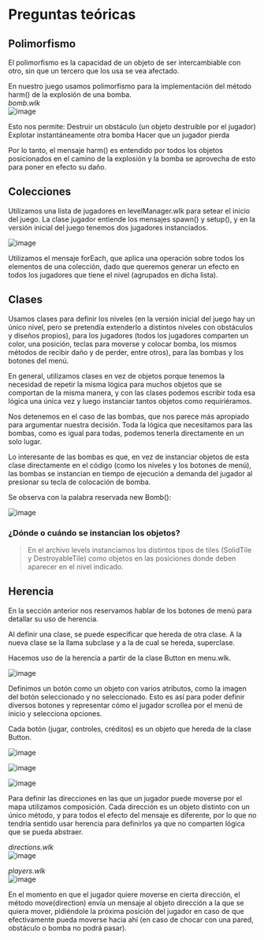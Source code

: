 # Preguntas teóricas

[//]: # ( ----- Polimorfismo -----)

## Polimorfismo
El polimorfismo es la capacidad de un objeto de ser intercambiable con otro, sin que un tercero que los usa se vea afectado.

En nuestro juego usamos polimorfismo para la implementación del método harm() de la explosión de una bomba.<br>
*bomb.wlk*<br>
![image](https://user-images.githubusercontent.com/72177829/139640504-4134d5c6-f20d-4413-b093-577539f45b28.png)

Esto nos permite:
Destruir un obstáculo (un objeto destruible por el jugador)
Explotar instantáneamente otra bomba
Hacer que un jugador pierda

Por lo tanto, el mensaje harm() es entendido por todos los objetos posicionados en el camino de la explosión y la bomba se aprovecha de esto para poner en efecto su daño.

[//]: # ( ----- Colecciones ----- )

## Colecciones
Utilizamos una lista de jugadores en levelManager.wlk para setear el inicio del juego. La clase jugador entiende los mensajes spawn() y setup(), y en la versión inicial del juego tenemos dos jugadores instanciados.

![image](https://user-images.githubusercontent.com/72177829/139640588-3cff6626-9aaa-427e-ab8b-4e6a1c54ea95.png)

Utilizamos el mensaje forEach, que aplica una operación sobre todos los elementos de una colección, dado que queremos generar un efecto en todos los jugadores que tiene el nivel (agrupados en dicha lista).

[//]: # ( ----- Clases ----- )

## Clases
Usamos clases para definir los niveles (en la versión inicial del juego hay un único nivel, pero se pretendía extenderlo a distintos niveles con obstáculos y diseños propios), para los jugadores (todos los jugadores comparten un color, una posición, teclas para moverse y colocar bomba, los mismos métodos de recibir daño y de perder, entre otros), para las bombas y los botones del menú.

En general, utilizamos clases en vez de objetos porque tenemos la necesidad de repetir la misma lógica para muchos objetos que se comportan de la misma manera, y con las clases podemos escribir toda esa lógica una única vez y luego instanciar tantos objetos como requiriéramos.

Nos detenemos en el caso de las bombas, que nos parece más apropiado para argumentar nuestra decisión. Toda la lógica que necesitamos para las bombas, como es igual para todas, podemos tenerla directamente en un solo lugar.

Lo interesante de las bombas es que, en vez de instanciar objetos de esta clase directamente en el código (como los niveles y los botones de menú), las bombas se instancian en tiempo de ejecución a demanda del jugador al presionar su tecla de colocación de bomba.

Se observa con la palabra reservada new Bomb():

![image](https://user-images.githubusercontent.com/72177829/139642019-8b2b4b7d-b79f-44f4-88dc-25fdbce78933.png)



### ¿Dónde o cuándo se instancian los objetos?

> En el archivo levels instanciamos los distintos tipos de tiles (SolidTile y DestroyableTile) como objetos en las posiciones donde deben aparecer en el nivel indicado.

[//]: # ( ----- Herencia ----- )

## Herencia
En la sección anterior nos reservamos hablar de los botones de menú para detallar su uso de herencia.

Al definir una clase, se puede especificar que hereda de otra clase. A la nueva clase se la llama subclase y a la de cual se hereda, superclase.

Hacemos uso de la herencia a partir de la clase Button en menu.wlk.

![image](https://user-images.githubusercontent.com/72177829/139642097-43656092-da38-484d-9df1-76a16a3e243b.png)

Definimos un botón como un objeto con varios atributos, como la imagen del botón seleccionado y no seleccionado. Esto es así para poder definir diversos botones y representar cómo el jugador scrollea por el menú de inicio y selecciona opciones.

Cada botón (jugar, controles, créditos) es un objeto que hereda de la clase Button.

![image](https://user-images.githubusercontent.com/72177829/139642132-c002a77e-d122-4137-8b96-38f7b3040533.png)

![image](https://user-images.githubusercontent.com/72177829/139642158-63afccd8-a89f-4a53-a543-2ac7473958d9.png)

![image](https://user-images.githubusercontent.com/72177829/139642180-40a4d606-ae35-48b0-9848-9102d56a688e.png)

[//]: # ( ----- Composición ----- )
Para definir las direcciones en las que un jugador puede moverse por el mapa utilizamos composición. Cada dirección es un objeto distinto con un único método, y para todos el efecto del mensaje es diferente, por lo que no tendría sentido usar herencia para definirlos ya que no comparten lógica que se pueda abstraer.<br>

*directions.wlk*<br>
![image](https://user-images.githubusercontent.com/72177829/139642248-799ff207-316d-4378-80d8-ddef772699a2.png)

*players.wlk*<br>
![image](https://user-images.githubusercontent.com/72177829/139642269-767b244a-ead6-404c-b62c-c9b0a5e855d8.png)

En el momento en que el jugador quiere moverse en cierta dirección, el método move(direction) envía un mensaje al objeto dirección a la que se quiera mover, pidiéndole la próxima posición del jugador en caso de que efectivamente pueda moverse hacia ahí (en caso de chocar con una pared, obstáculo o bomba no podrá pasar).

